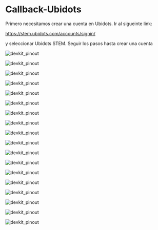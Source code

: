 # Callback-Ubidots

Primero necesitamos crear una cuenta en Ubidots. Ir al sigueinte link: 

https://stem.ubidots.com/accounts/signin/

y seleccionar Ubidots STEM. Seguir los pasos hasta crear una cuenta

![devkit_pinout](https://github.com/Iotnet/Callback-Ubidots/blob/main/images/Ubidots_git1.png?raw=true)

![devkit_pinout](https://github.com/Iotnet/Callback-Ubidots/blob/main/images/Ubidots_git2.png?raw=true)

![devkit_pinout](https://github.com/Iotnet/Callback-Ubidots/blob/main/images/Ubidots_git3.png?raw=true)

![devkit_pinout](https://github.com/Iotnet/Callback-Ubidots/blob/main/images/Ubidots_git4.png?raw=true)

![devkit_pinout](https://github.com/Iotnet/Callback-Ubidots/blob/main/images/Ubidots_git5.png?raw=true)

![devkit_pinout](https://github.com/Iotnet/Callback-Ubidots/blob/main/images/Ubidots_git6.png?raw=true)

![devkit_pinout](https://github.com/Iotnet/Callback-Ubidots/blob/main/images/Ubidots_git7.png?raw=true)

![devkit_pinout](https://github.com/Iotnet/Callback-Ubidots/blob/main/images/Ubidots_git8.png?raw=true)

![devkit_pinout](https://github.com/Iotnet/Callback-Ubidots/blob/main/images/Ubidots_git9.png?raw=true)

![devkit_pinout](https://github.com/Iotnet/Callback-Ubidots/blob/main/images/Ubidots_git10.png?raw=true)

![devkit_pinout](https://github.com/Iotnet/Callback-Ubidots/blob/main/images/Ubidots_git11.png?raw=true)

![devkit_pinout](https://github.com/Iotnet/Callback-Ubidots/blob/main/images/Ubidots_git12.png?raw=true)

![devkit_pinout](https://github.com/Iotnet/Callback-Ubidots/blob/main/images/Ubidots_git13.png?raw=true)

![devkit_pinout](https://github.com/Iotnet/Callback-Ubidots/blob/main/images/Ubidots_git14.png?raw=true)

![devkit_pinout](https://github.com/Iotnet/Callback-Ubidots/blob/main/images/Ubidots_git15.png?raw=true)

![devkit_pinout](https://github.com/Iotnet/Callback-Ubidots/blob/main/images/Ubidots_git16.png?raw=true)

![devkit_pinout](https://github.com/Iotnet/Callback-Ubidots/blob/main/images/Ubidots_git17.png?raw=true)

![devkit_pinout](https://github.com/Iotnet/Callback-Ubidots/blob/main/images/Ubidots_git18.png?raw=true)
